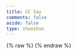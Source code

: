 ```yaml
---
title: CC Say
comments: false
aside: false
type: shuoshuo
---
```

<body>
{% raw %}
    <script src="https://libs.baidu.com/jquery/2.0.0/jquery.min.js"></script>
    <script>
    var appID="pvExDcJ4o0gsrOI1G1eGO01H-MdYXbMMI";
    var appKEY="D4V4sTiVUkTmOqyVyBN79iDB";
  </script>
{% endraw %}
    <div id="artitalk_main"></div>
    <script type="text/javascript" src="https://unpkg.com/artitalk"></script>
</body>